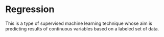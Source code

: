# Regression

This is a type of supervised machine learning technique whose aim is predicting results of continuous variables based on a labeled set of data.

